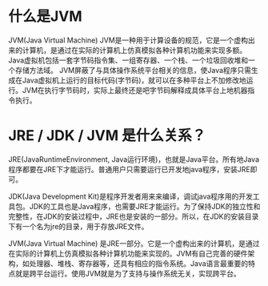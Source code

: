 # 什么是JVM
JVM(Java Virtual Machine) JVM是一种用于计算设备的规范，它是一个虚构出来的计算机，是通过在实际的计算机上仿真模拟各种计算机功能来实现多额。Java虚拟机包括一套字节码指令集、一组寄存器、一个栈、一个垃圾回收堆和一个存储方法域。 JVM屏蔽了与具体操作系统平台相关的信息，使Java程序只需生成在Java虚拟机上运行的目标代码(字节码)，就可以在多种平台上不加修改地运行。JVM在执行字节码时，实际上最终还是吧字节码解释成具体平台上地机器指令执行。

# JRE / JDK / JVM 是什么关系？
JRE(JavaRuntimeEnvironment, Java运行环境)，也就是Java平台。所有地Java程序都要在JRE下才能运行。普通用户只需要运行已开发地java程序，安装JRE即可。

JDK(Java Development Kit)是程序开发者用来来编译，调试java程序用的开发工具包。JDK的工具也是Java程序，也需要JRE才能运行。为了保持JDK的独立性和完整性，在JDK的安装过程中，JRE也是安装的一部分。所以，在JDK的安装目录下有一个名为jre的目录，用于存放JRE文件。

JVM(Java Virtual Machine) 是JRE一部分。它是一个虚构出来的计算机，是通过在实际的计算机上仿真模拟各种计算机功能来实现的。JVM有自己完善的硬件架构，如处理器、堆栈、寄存器等，还具有相应的指令系统。Java语言最重要的特点就是跨平台运行。使用JVM就是为了支持与操作系统无关，实现跨平台。


